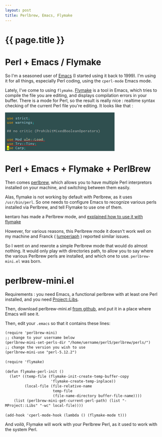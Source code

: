 ```yaml
---
layout: post
title: Perlbrew, Emacs, Flymake
---
```


# {{ page.title }}

Perl + Emacs / Flymake
======================

So I'm a seasoned user of [Emacs](http://www.gnu.org/software/emacs/) (I
started using it back to 1999). I'm using it for all things, especially Perl
coding, using the `cperl-mode` Emacs mode.

Lately, I've come to using `flymake`.
[Flymake](http://flymake.sourceforge.net/) is a tool in Emacs, which tries to
compile the file you are editing, and displays compilation errors in your
buffer. There is a mode for Perl, so the result is really nice : realtime
syntax checking of the current Perl file you're editing. It looks like that :

![Perl and Flymake in Emacs](/images/perl_flymake.png 'Perl and Flymake in Emacs')

Perl + Emacs + Flymake + PerlBrew
=================================

Then comes [perlbrew](http://search.cpan.org/perldoc?App::perlbrew), which
allows you to have multiple Perl interpretors installed on your machine, and
switching between them easily.

Alas, flymake is not working by default with Perlbrew, as it uses
`/usr/bin/perl`. So one needs to configure Emacs to recognize various perls
installed via Perlbrew, and tell Flymake to use one of them.

kentaro has made a Perlbrew mode, and [explained how to use it with
flymake](http://d.hatena.ne.jp/antipop/20110413/1302671667)

However, for various reasons, this Perlbrew mode it doesn't work well on my
machine and Franck ( [lumperjaph](http://lumberjaph.net/) ) reported similar
issues.

So I went on and rewrote a simple Perlbrew mode that would do almost nothing.
It would only play with directories path, to allow you to say where the various
Perlbrew perls are installed, and which one to use. `perlbrew-mini.el` was
born.

perlbrew-mini.el
================

Requirements : you need Emacs, a functional perlbrew with at least one Perl
installed, and you need
[Project::Libs](http://search.cpan.org/perldoc?Project::Libs).

Then, download perlbrew-mini.el [from
github](https://github.com/dams/perlbrew-mini.el), and put it in a place where
Emacs will see it.

Then, edit your `.emacs` so that it contains these lines:

    (require 'perlbrew-mini)
    ;; change to your username below
    (perlbrew-mini-set-perls-dir "/home/uername/perl5/perlbrew/perls/")
    ;; change the version you wish to use
    (perlbrew-mini-use "perl-5.12.2")
    
    (require 'flymake)
    
    (defun flymake-perl-init ()
      (let* ((temp-file (flymake-init-create-temp-buffer-copy
                         'flymake-create-temp-inplace))
             (local-file (file-relative-name
                          temp-file
                          (file-name-directory buffer-file-name))))
        (list (perlbrew-mini-get-current-perl-path) (list "-MProject::Libs" "-wc" local-file))))
    
    (add-hook 'cperl-mode-hook (lambda () (flymake-mode t)))

And _voilà_, Flymake will work with your Perlbrew Perl, as it used to work with the system Perl.